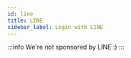 ```yaml
---
id: line
title: LINE
sidebar_label: Login with LINE
---
```


:::info
We're not sponsored by LINE :)
:::
